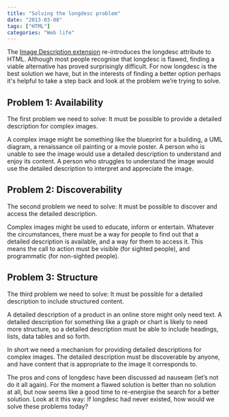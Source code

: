 ```yaml
---
title: "Solving the longdesc problem"
date: "2013-03-08"
tags: ["HTML"]
categories: "Web life"
---
```


The [Image Description extension](https://dvcs.w3.org/hg/html-proposals/raw-file/1f251fcbe363/longdesc1/longdesc.html) re-introduces the longdesc attribute to HTML. Although most people recognise that longdesc is flawed, finding a viable alternative has proved surprisingly difficult. For now longdesc is the best solution we have, but in the interests of finding a better option perhaps it's helpful to take a step back and look at the problem we’re trying to solve.

## Problem 1: Availability

The first problem we need to solve: It must be possible to provide a detailed description for complex images.

A complex image might be something like the blueprint for a building, a UML diagram, a renaissance oil painting or a movie poster. A person who is unable to see the image would use a detailed description to understand and enjoy its content. A person who struggles to understand the image would use the detailed description to interpret and appreciate the image.

## Problem 2: Discoverability

The second problem we need to solve: It must be possible to discover and access the detailed description.

Complex images might be used to educate, inform or entertain. Whatever the circumstances, there must be a way for people to find out that a detailed description is available, and a way for them to access it. This means the call to action must be visible (for sighted people), and programmatic (for non-sighted people).

## Problem 3: Structure

The third problem we need to solve: It must be possible for a detailed description to include structured content.

A detailed description of a product in an online store might only need text. A detailed description for something like a graph or chart is likely to need more structure, so a detailed description must be able to include headings, lists, data tables and so forth.

In short we need a mechanism for providing detailed descriptions for complex images. The detailed description must be discoverable by anyone, and have content that is appropriate to the image it corresponds to.

The pros and cons of longdesc have been discussed ad nauseam (let’s not do it all again). For the moment a flawed solution is better than no solution at all, but now seems like a good time to re-energise the search for a better solution. Look at it this way: If longdesc had never existed, how would we solve these problems today?
